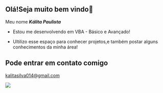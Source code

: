 ## Olá!Seja muito bem vindo🎃

Meu nome **_Kálita Paulista_** 

- Estou me desenvolvendo em VBA - Básico  e Avançado!

- Ultilizo esse espaço para conhecer projetos,e também postar alguns conhecimentos da minha área!


## Pode entrar em contato comigo   

kalitasilva014@gmail.com



![](https://media.tenor.com/BY-4cJ3NSrcAAAAM/sus-suspicious.gif)
